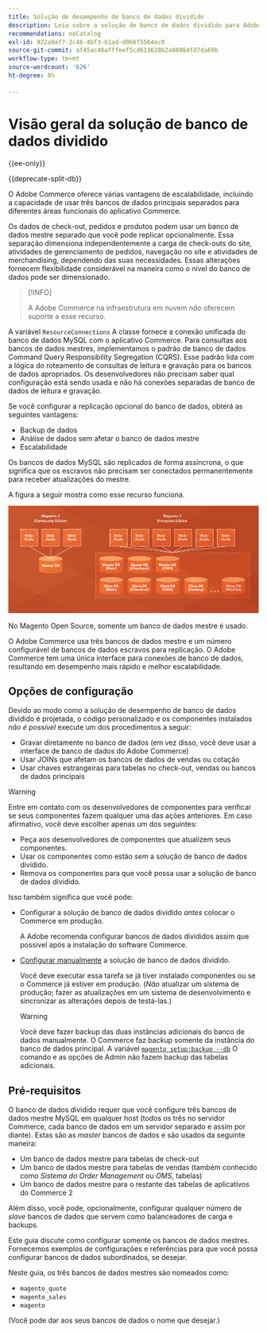 ```yaml
---
title: Solução de desempenho de banco de dados dividido
description: Leia sobre a solução de banco de dados dividido para Adobe Commerce e Magento Open Source.
recommendations: noCatalog
exl-id: 922a9af7-2c46-4bf3-b1ad-d966f5564ec0
source-git-commit: af45ac46afffeef5cd613628b2a98864fd7da69b
workflow-type: tm+mt
source-wordcount: '626'
ht-degree: 0%

---
```


# Visão geral da solução de banco de dados dividido

{{ee-only}}

{{deprecate-split-db}}

O Adobe Commerce oferece várias vantagens de escalabilidade, incluindo a capacidade de usar três bancos de dados principais separados para diferentes áreas funcionais do aplicativo Commerce.

Os dados de check-out, pedidos e produtos podem usar um banco de dados mestre separado que você pode replicar opcionalmente. Essa separação dimensiona independentemente a carga de check-outs do site, atividades de gerenciamento de pedidos, navegação no site e atividades de merchandising, dependendo das suas necessidades. Essas alterações fornecem flexibilidade considerável na maneira como o nível do banco de dados pode ser dimensionado.

>[!INFO]
>
>A Adobe Commerce na infraestrutura em nuvem _não_ oferecem suporte a esse recurso.

A variável `ResourceConnections` A classe fornece a conexão unificada do banco de dados MySQL com o aplicativo Commerce. Para consultas aos bancos de dados mestres, implementamos o padrão de banco de dados Command Query Responsibility Segregation (CQRS). Esse padrão lida com a lógica do roteamento de consultas de leitura e gravação para os bancos de dados apropriados. Os desenvolvedores não precisam saber qual configuração está sendo usada e não há conexões separadas de banco de dados de leitura e gravação.

Se você configurar a replicação opcional do banco de dados, obterá as seguintes vantagens:

- Backup de dados
- Análise de dados sem afetar o banco de dados mestre
- Escalabilidade

Os bancos de dados MySQL são replicados de forma assíncrona, o que significa que os escravos não precisam ser conectados permanentemente para receber atualizações do mestre.

A figura a seguir mostra como esse recurso funciona.

![O Adobe Commerce usa bancos de dados diferentes para armazenar tabelas](../../assets/configuration/split-db-diagram-ee.png)

No Magento Open Source, somente um banco de dados mestre é usado.

O Adobe Commerce usa três bancos de dados mestre e um número configurável de bancos de dados escravos para replicação. O Adobe Commerce tem uma única interface para conexões de banco de dados, resultando em desempenho mais rápido e melhor escalabilidade.

## Opções de configuração

Devido ao modo como a solução de desempenho de banco de dados dividido é projetada, o código personalizado e os componentes instalados _não é possível_ execute um dos procedimentos a seguir:

- Gravar diretamente no banco de dados (em vez disso, você deve usar a interface de banco de dados do Adobe Commerce)
- Usar JOINs que afetam os bancos de dados de vendas ou cotação
- Usar chaves estrangeiras para tabelas no check-out, vendas ou bancos de dados principais

>[!WARNING]
>
>Entre em contato com os desenvolvedores de componentes para verificar se seus componentes fazem qualquer uma das ações anteriores. Em caso afirmativo, você deve escolher apenas um dos seguintes:
>
>- Peça aos desenvolvedores de componentes que atualizem seus componentes.
>- Usar os componentes como estão _sem_ a solução de banco de dados dividido.
>- Remova os componentes para que você possa usar a solução de banco de dados dividido.

Isso também significa que você pode:

- Configurar a solução de banco de dados dividido _antes_ colocar o Commerce em produção.

  A Adobe recomenda configurar bancos de dados divididos assim que possível após a instalação do software Commerce.

- [Configurar manualmente](multi-master-manual.md) a solução de banco de dados dividido.

  Você deve executar essa tarefa se já tiver instalado componentes ou se o Commerce já estiver em produção. (_Não_ atualizar um sistema de produção; fazer as atualizações em um sistema de desenvolvimento e sincronizar as alterações depois de testá-las.)

  >[!WARNING]
  >
  >Você deve fazer backup das duas instâncias adicionais do banco de dados manualmente. O Commerce faz backup somente da instância do banco de dados principal. A variável [`magento setup:backup --db`](../../installation/tutorials/backup.md) O comando e as opções de Admin não fazem backup das tabelas adicionais.

## Pré-requisitos

O banco de dados dividido requer que você configure três bancos de dados mestre MySQL em qualquer host (todos os três no servidor Commerce, cada banco de dados em um servidor separado e assim por diante). Estas são as _master_ bancos de dados e são usados da seguinte maneira:

- Um banco de dados mestre para tabelas de check-out
- Um banco de dados mestre para tabelas de vendas (também conhecido como _Sistema do Order Management_ ou _OMS_, tabelas)
- Um banco de dados mestre para o restante das tabelas de aplicativos do Commerce 2

Além disso, você pode, opcionalmente, configurar qualquer número de _slave_ bancos de dados que servem como balanceadores de carga e backups.

Este guia discute como configurar somente os bancos de dados mestres. Fornecemos exemplos de configurações e referências para que você possa configurar bancos de dados subordinados, se desejar.

Neste guia, os três bancos de dados mestres são nomeados como:

- `magento_quote`
- `magento_sales`
- `magento`

(Você pode dar aos seus bancos de dados o nome que desejar.)
